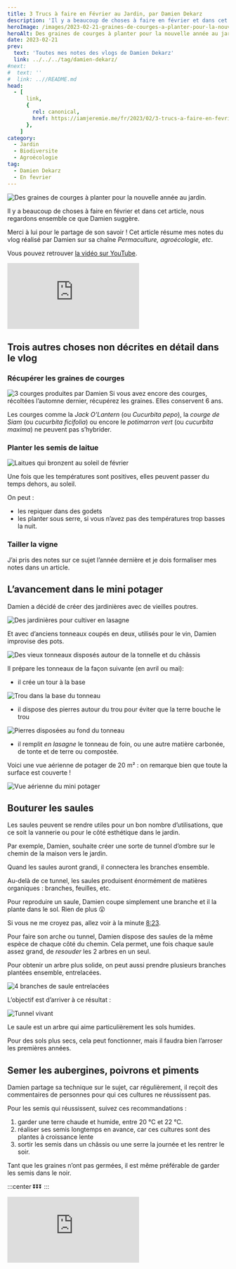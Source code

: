 ```yaml
---
title: 3 Trucs à faire en Février au Jardin, par Damien Dekarz
description: 'Il y a beaucoup de choses à faire en février et dans cet article, nous regardons ensemble ce que Damien suggère.'
heroImage: /images/2023-02-21-graines-de-courges-a-planter-pour-la-nouvelle-annee.jpg
heroAlt: Des graines de courges à planter pour la nouvelle année au jardin.
date: 2023-02-21
prev:
  text: 'Toutes mes notes des vlogs de Damien Dekarz'
  link: ../../../tag/damien-dekarz/
#next:
#  text: ''
#  link: ..//README.md
head:
  - [
      link,
      {
        rel: canonical,
        href: https://iamjeremie.me/fr/2023/02/3-trucs-a-faire-en-fevrier-au-jardin-damien-dekarz,
      },
    ]
category:
  - Jardin
  - Biodiversite
  - Agroécologie
tag:
  - Damien Dekarz
  - En fevrier
---
```


![Des graines de courges à planter pour la nouvelle année au jardin.](/images/2023-02-21-graines-de-courges-a-planter-pour-la-nouvelle-annee.jpg 'Crédits: image extraite du vlog de Damien Dekarz')

Il y a beaucoup de choses à faire en février et dans cet article, nous regardons ensemble ce que Damien suggère.

Merci à lui pour le partage de son savoir !
Cet article résume mes notes du vlog réalisé par Damien sur sa chaîne _Permaculture, agroécologie, etc_.

<!-- more -->

Vous pouvez retrouver [la vidéo sur YouTube](https://www.youtube.com/watch?v=VDvyGwyhFWc).

<!-- markdownlint-disable MD033 -->
<p class="newsletter-wrapper"><iframe class="newsletter-embed" src="https://iamjeremie.substack.com/embed" frameborder="0" scrolling="no"></iframe></p>

## Trois autres choses non décrites en détail dans le vlog

### Récupérer les graines de courges

![3 courges produites par Damien](./images/3-courges-produites-par-damien.jpg 'Crédits : image extraite du vlog de Damien')
Si vous avez encore des courges, récoltées l’automne dernier, récupérez les graines. Elles conservent 6 ans.

Les courges comme la _Jack O’Lantern_ (ou _Cucurbita pepo_), la _courge de Siam_ (ou _cucurbita ficifolia_) ou encore le _potimarron vert_ (ou _cucurbita maxima_) ne peuvent pas s’hybrider.

### Planter les semis de laitue

![Laitues qui bronzent au soleil de février](./images/semis-de-laitue-qui-bronzent-au-soleil-de-fevrier.jpg 'Crédits : image extraite du vlog de Damien')

Une fois que les températures sont positives, elles peuvent passer du temps dehors, au soleil.

On peut :

- les repiquer dans des godets
- les planter sous serre, si vous n’avez pas des températures trop basses la nuit.

### Tailler la vigne

J’ai pris des notes sur ce sujet l’année dernière et je dois formaliser mes notes dans un article.

## L’avancement dans le mini potager

Damien a décidé de créer des jardinières avec de vieilles poutres.

![Des jardinières pour cultiver en lasagne](./images/des-jardinieres-pour-cultiver-en-lasagne.jpg 'Crédits : image extraite du vlog de Damien')

Et avec d’anciens tonneaux coupés en deux, utilisés pour le vin, Damien improvise des pots.

![Des vieux tonneaux disposés autour de la tonnelle et du châssis](./images/des-vieux-tonneaux-disposes-autour-de-la-tonelle-et-du-chassis.jpg 'Crédits : image extraite du vlog de Damien')

Il prépare les tonneaux de la façon suivante (en avril ou mai):

- il crée un tour à la base

![Trou dans la base du tonneau](./images/trou-dans-la-bas-du-tonneau.jpg 'Crédits : image extraite du vlog de Damien')

- il dispose des pierres autour du trou pour éviter que la terre bouche le trou

![Pierres disposées au fond du tonneau](./images/pierres-disposées-au-fond-du-tonneau.jpg 'Crédits : image extraite du vlog de Damien')

- il remplit _en lasagne_ le tonneau de foin, ou une autre matière carbonée, de tonte et de terre ou compostée.

Voici une vue aérienne de potager de 20 m² : on remarque bien que toute la surface est couverte !

![Vue aérienne du mini potager](./images/vue-aerienne-du-mini-potager.jpg 'Crédits : image extraite du vlog de Damien')

## Bouturer les saules

Les saules peuvent se rendre utiles pour un bon nombre d’utilisations, que ce soit la vannerie ou pour le côté esthétique dans le jardin.

Par exemple, Damien, souhaite créer une sorte de tunnel d’ombre sur le chemin de la maison vers le jardin.

Quand les saules auront grandi, il connectera les branches ensemble.

Au-delà de ce tunnel, les saules produisent énormément de matières organiques : branches, feuilles, etc.

Pour reproduire un saule, Damien coupe simplement une branche et il la plante dans le sol. Rien de plus 😮

Si vous ne me croyez pas, allez voir à la minute [8:23](https://youtu.be/VDvyGwyhFWc?t=503).

Pour faire son arche ou tunnel, Damien dispose des saules de la même espèce de chaque côté du chemin. Cela permet, une fois chaque saule assez grand, de _resouder_ les 2 arbres en un seul.

Pour obtenir un arbre plus solide, on peut aussi prendre plusieurs branches plantées ensemble, entrelacées.

![4 branches de saule entrelacées](./images/4-branches-de-saule-entrelacees.jpg 'Crédits : image extraite du vlog de Damien')

L’objectif est d’arriver à ce résultat :

![Tunnel vivant](./images/tunnel-vivant.jpg 'Crédits : image extraite du vlog de Damien')

Le saule est un arbre qui aime particulièrement les sols humides.

Pour des sols plus secs, cela peut fonctionner, mais il faudra bien l’arroser les premières années.

## Semer les aubergines, poivrons et piments

Damien partage sa technique sur le sujet, car régulièrement, il reçoit des commentaires de personnes pour qui ces cultures ne réussissent pas.

Pour les semis qui réussissent, suivez ces recommandations :

1. garder une terre chaude et humide, entre 20 °C et 22 °C.
2. réaliser ses semis longtemps en avance, car ces cultures sont des plantes à croissance lente
3. sortir les semis dans un châssis ou une serre la journée et les rentrer le soir.

Tant que les graines n’ont pas germées, il est même préférable de garder les semis dans le noir.

:::center
⏬⏬⏬
:::

<!-- markdownlint-disable MD033 -->
<p class="newsletter-wrapper"><iframe class="newsletter-embed" src="https://iamjeremie.substack.com/embed" frameborder="0" scrolling="no"></iframe></p>
